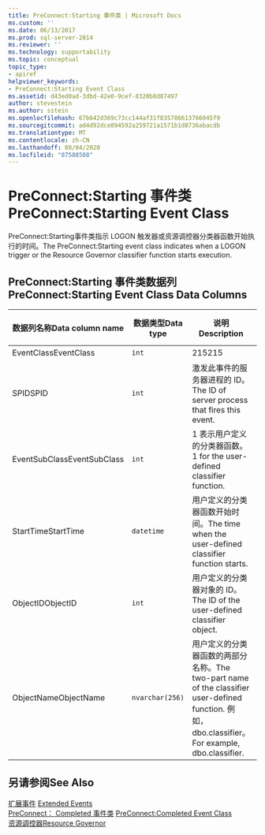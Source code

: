 ```yaml
---
title: PreConnect:Starting 事件类 | Microsoft Docs
ms.custom: ''
ms.date: 06/13/2017
ms.prod: sql-server-2014
ms.reviewer: ''
ms.technology: supportability
ms.topic: conceptual
topic_type:
- apiref
helpviewer_keywords:
- PreConnect:Starting Event Class
ms.assetid: d43ed0ad-3dbd-42e0-9cef-8320b8d87497
author: stevestein
ms.author: sstein
ms.openlocfilehash: 67b642d369c73cc144af31f835786613766045f9
ms.sourcegitcommit: ad4d92dce894592a259721a1571b1d8736abacdb
ms.translationtype: MT
ms.contentlocale: zh-CN
ms.lasthandoff: 08/04/2020
ms.locfileid: "87588508"
---
```

# <a name="preconnectstarting-event-class"></a><span data-ttu-id="c3956-102">PreConnect:Starting 事件类</span><span class="sxs-lookup"><span data-stu-id="c3956-102">PreConnect:Starting Event Class</span></span>
  <span data-ttu-id="c3956-103">PreConnect:Starting事件类指示 LOGON 触发器或资源调控器分类器函数开始执行的时间。</span><span class="sxs-lookup"><span data-stu-id="c3956-103">The PreConnect:Starting event class indicates when a LOGON trigger or the Resource Governor classifier function starts execution.</span></span>  
  
## <a name="preconnectstarting-event-class-data-columns"></a><span data-ttu-id="c3956-104">PreConnect:Starting 事件类数据列</span><span class="sxs-lookup"><span data-stu-id="c3956-104">PreConnect:Starting Event Class Data Columns</span></span>  
  
|<span data-ttu-id="c3956-105">数据列名称</span><span class="sxs-lookup"><span data-stu-id="c3956-105">Data column name</span></span>|<span data-ttu-id="c3956-106">数据类型</span><span class="sxs-lookup"><span data-stu-id="c3956-106">Data type</span></span>|<span data-ttu-id="c3956-107">说明</span><span class="sxs-lookup"><span data-stu-id="c3956-107">Description</span></span>|<span data-ttu-id="c3956-108">列 ID</span><span class="sxs-lookup"><span data-stu-id="c3956-108">Column ID</span></span>|<span data-ttu-id="c3956-109">可筛选</span><span class="sxs-lookup"><span data-stu-id="c3956-109">Filterable</span></span>|  
|----------------------|---------------|-----------------|---------------|----------------|  
|<span data-ttu-id="c3956-110">EventClass</span><span class="sxs-lookup"><span data-stu-id="c3956-110">EventClass</span></span>|`int`|<span data-ttu-id="c3956-111">215</span><span class="sxs-lookup"><span data-stu-id="c3956-111">215</span></span>|<span data-ttu-id="c3956-112">27</span><span class="sxs-lookup"><span data-stu-id="c3956-112">27</span></span>|<span data-ttu-id="c3956-113">否</span><span class="sxs-lookup"><span data-stu-id="c3956-113">No</span></span>|  
|<span data-ttu-id="c3956-114">SPID</span><span class="sxs-lookup"><span data-stu-id="c3956-114">SPID</span></span>|`int`|<span data-ttu-id="c3956-115">激发此事件的服务器进程的 ID。</span><span class="sxs-lookup"><span data-stu-id="c3956-115">The ID of server process that fires this event.</span></span>|<span data-ttu-id="c3956-116">12</span><span class="sxs-lookup"><span data-stu-id="c3956-116">12</span></span>|<span data-ttu-id="c3956-117">是</span><span class="sxs-lookup"><span data-stu-id="c3956-117">Yes</span></span>|  
|<span data-ttu-id="c3956-118">EventSubClass</span><span class="sxs-lookup"><span data-stu-id="c3956-118">EventSubClass</span></span>|`int`|<span data-ttu-id="c3956-119">1 表示用户定义的分类器函数。</span><span class="sxs-lookup"><span data-stu-id="c3956-119">1 for the user-defined classifier function.</span></span>|<span data-ttu-id="c3956-120">21</span><span class="sxs-lookup"><span data-stu-id="c3956-120">21</span></span>|<span data-ttu-id="c3956-121">是</span><span class="sxs-lookup"><span data-stu-id="c3956-121">Yes</span></span>|  
|<span data-ttu-id="c3956-122">StartTime</span><span class="sxs-lookup"><span data-stu-id="c3956-122">StartTime</span></span>|`datetime`|<span data-ttu-id="c3956-123">用户定义的分类器函数开始时间。</span><span class="sxs-lookup"><span data-stu-id="c3956-123">The time when the user-defined classifier function starts.</span></span>|<span data-ttu-id="c3956-124">14</span><span class="sxs-lookup"><span data-stu-id="c3956-124">14</span></span>|<span data-ttu-id="c3956-125">是</span><span class="sxs-lookup"><span data-stu-id="c3956-125">Yes</span></span>|  
|<span data-ttu-id="c3956-126">ObjectID</span><span class="sxs-lookup"><span data-stu-id="c3956-126">ObjectID</span></span>|`int`|<span data-ttu-id="c3956-127">用户定义的分类器对象的 ID。</span><span class="sxs-lookup"><span data-stu-id="c3956-127">The ID of the user-defined classifier object.</span></span>|<span data-ttu-id="c3956-128">22</span><span class="sxs-lookup"><span data-stu-id="c3956-128">22</span></span>|<span data-ttu-id="c3956-129">是</span><span class="sxs-lookup"><span data-stu-id="c3956-129">Yes</span></span>|  
|<span data-ttu-id="c3956-130">ObjectName</span><span class="sxs-lookup"><span data-stu-id="c3956-130">ObjectName</span></span>|`nvarchar(256)`|<span data-ttu-id="c3956-131">用户定义的分类器函数的两部分名称。</span><span class="sxs-lookup"><span data-stu-id="c3956-131">The two-part name of the classifier user-defined function.</span></span> <span data-ttu-id="c3956-132">例如，dbo.classifier。</span><span class="sxs-lookup"><span data-stu-id="c3956-132">For example, dbo.classifier.</span></span>|<span data-ttu-id="c3956-133">34</span><span class="sxs-lookup"><span data-stu-id="c3956-133">34</span></span>|<span data-ttu-id="c3956-134">是</span><span class="sxs-lookup"><span data-stu-id="c3956-134">Yes</span></span>|  
  
## <a name="see-also"></a><span data-ttu-id="c3956-135">另请参阅</span><span class="sxs-lookup"><span data-stu-id="c3956-135">See Also</span></span>  
 <span data-ttu-id="c3956-136">[扩展事件](../extended-events/extended-events.md) </span><span class="sxs-lookup"><span data-stu-id="c3956-136">[Extended Events](../extended-events/extended-events.md) </span></span>  
 <span data-ttu-id="c3956-137">[PreConnect： Completed 事件类](preconnect-completed-event-class.md) </span><span class="sxs-lookup"><span data-stu-id="c3956-137">[PreConnect:Completed Event Class](preconnect-completed-event-class.md) </span></span>  
 [<span data-ttu-id="c3956-138">资源调控器</span><span class="sxs-lookup"><span data-stu-id="c3956-138">Resource Governor</span></span>](../resource-governor/resource-governor.md)  
  
  
